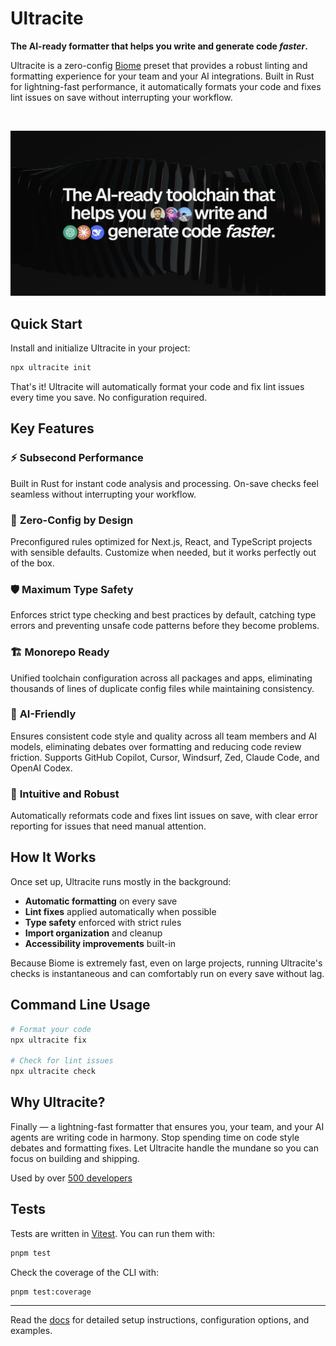 # Ultracite

**The AI-ready formatter that helps you write and generate code _faster_.**

Ultracite is a zero-config [Biome](https://biomejs.dev) preset that provides a robust linting and formatting experience for your team and your AI integrations. Built in Rust for lightning-fast performance, it automatically formats your code and fixes lint issues on save without interrupting your workflow.

<div>
  <img src="https://img.shields.io/github/actions/workflow/status/haydenbleasel/ultracite/push.yaml" alt="" />
  <img src="https://img.shields.io/npm/dy/ultracite" alt="" />
  <img src="https://img.shields.io/npm/v/ultracite" alt="" />
  <img src="https://img.shields.io/github/license/haydenbleasel/ultracite" alt="" />
</div>

![Ultracite](./docs/app/opengraph-image.jpg)

## Quick Start

Install and initialize Ultracite in your project:

```sh
npx ultracite init
```

That's it! Ultracite will automatically format your code and fix lint issues every time you save. No configuration required.

## Key Features

### ⚡ **Subsecond Performance**
Built in Rust for instant code analysis and processing. On-save checks feel seamless without interrupting your workflow.

### 🎯 **Zero-Config by Design**
Preconfigured rules optimized for Next.js, React, and TypeScript projects with sensible defaults. Customize when needed, but it works perfectly out of the box.

### 🛡️ **Maximum Type Safety**
Enforces strict type checking and best practices by default, catching type errors and preventing unsafe code patterns before they become problems.

### 🏗️ **Monorepo Ready**
Unified toolchain configuration across all packages and apps, eliminating thousands of lines of duplicate config files while maintaining consistency.

### 🤖 **AI-Friendly**
Ensures consistent code style and quality across all team members and AI models, eliminating debates over formatting and reducing code review friction. Supports GitHub Copilot, Cursor, Windsurf, Zed, Claude Code, and OpenAI Codex.

### 🔧 **Intuitive and Robust**
Automatically reformats code and fixes lint issues on save, with clear error reporting for issues that need manual attention.

## How It Works

Once set up, Ultracite runs mostly in the background:

- **Automatic formatting** on every save
- **Lint fixes** applied automatically when possible
- **Type safety** enforced with strict rules
- **Import organization** and cleanup
- **Accessibility improvements** built-in

Because Biome is extremely fast, even on large projects, running Ultracite's checks is instantaneous and can comfortably run on every save without lag.

## Command Line Usage

```sh
# Format your code
npx ultracite fix

# Check for lint issues
npx ultracite check
```

## Why Ultracite?

Finally — a lightning-fast formatter that ensures you, your team, and your AI agents are writing code in harmony. Stop spending time on code style debates and formatting fixes. Let Ultracite handle the mundane so you can focus on building and shipping.

Used by over [500 developers](https://github.com/haydenbleasel/ultracite/network/dependents)

## Tests

Tests are written in [Vitest](https://vitest.dev). You can run them with:

```bash
pnpm test
```

Check the coverage of the CLI with:

```bash
pnpm test:coverage
```

---

Read the [docs](https://www.ultracite.ai/) for detailed setup instructions, configuration options, and examples.
